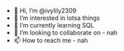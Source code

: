 - 👋 Hi, I’m @ivylily2309
- 👀 I’m interested in lotsa things
- 🌱 I’m currently learning SQL
- 💞️ I’m looking to collaborate on - nah
- 📫 How to reach me - nah

<!---
ivylily2309/ivylily2309 is a ✨ special ✨ repository because its `README.md` (this file) appears on your GitHub profile.
You can click the Preview link to take a look at your changes.
--->
